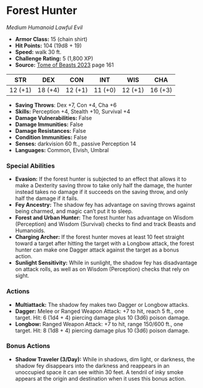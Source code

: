 # Forest Hunter

*Medium* *Humanoid* *Lawful Evil*

- **Armor Class:** 15 (chain shirt)
- **Hit Points:** 104 (19d8 + 19)
- **Speed:** walk 30 ft.
- **Challenge Rating:** 5 (1,800 XP)
- **Source:** [Tome of Beasts 2023](https://koboldpress.com/kpstore/product/tome-of-beasts-1-2023-edition/) page 161

| STR | DEX | CON | INT | WIS | CHA |
| --- | --- | --- | --- | --- | --- |
| 12 (+1) | 18 (+4) | 12 (+1) | 11 (+0) | 12 (+1) | 16 (+3) |

- **Saving Throws**: Dex +7, Con +4, Cha +6
- **Skills:** Perception +4, Stealth +10, Survival +4
- **Damage Vulnerabilities:** False
- **Damage Immunities:** False
- **Damage Resistances:** False
- **Condition Immunities:** False
- **Senses:** darkvision 60 ft., passive Perception 14
- **Languages:** Common, Elvish, Umbral

### Special Abilities

- **Evasion:** If the forest hunter is subjected to an effect that allows it to make a Dexterity saving throw to take only half the damage, the hunter instead takes no damage if it succeeds on the saving throw, and only half the damage if it fails.
- **Fey Ancestry:** The shadow fey has advantage on saving throws against being charmed, and magic can’t put it to sleep.
- **Forest and Urban Hunter:** The forest hunter has advantage on Wisdom (Perception) and Wisdom (Survival) checks to find and track Beasts and Humanoids.
- **Charging Archer:** If the forest hunter moves at least 10 feet straight toward a target after hitting the target with a Longbow attack, the forest hunter can make one Dagger attack against the target as a bonus action.
- **Sunlight Sensitivity:** While in sunlight, the shadow fey has disadvantage on attack rolls, as well as on Wisdom (Perception) checks that rely on sight.

### Actions

- **Multiattack:** The shadow fey makes two Dagger or Longbow attacks.
- **Dagger:** Melee or Ranged Weapon Attack: +7 to hit, reach 5 ft., one target. Hit: 6 (1d4 + 4) piercing damage plus 10 (3d6) poison damage.
- **Longbow:** Ranged Weapon Attack: +7 to hit, range 150/600 ft., one target. Hit: 8 (1d8 + 4) piercing damage plus 10 (3d6) poison damage.

### Bonus Actions

- **Shadow Traveler (3/Day):** While in shadows, dim light, or darkness, the shadow fey disappears into the darkness and reappears in an unoccupied space it can see within 30 feet. A tendril of inky smoke appears at the origin and destination when it uses this bonus action.
